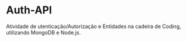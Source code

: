 # Auth-API
Atividade de utenticação/Autorização e Entidades na cadeira de Coding, utilizando MongoDB e Node.js.
